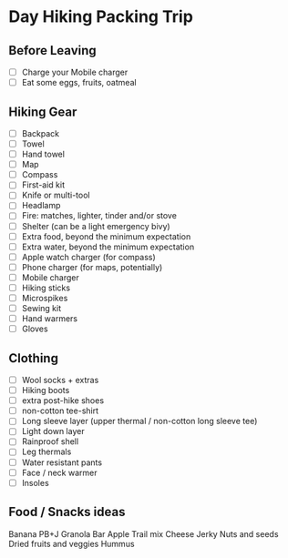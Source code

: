 # Day Hiking Packing Trip

## Before Leaving

- [ ] Charge your Mobile charger
- [ ] Eat some eggs, fruits, oatmeal

## Hiking Gear

- [ ] Backpack
- [ ] Towel
- [ ] Hand towel
- [ ] Map
- [ ] Compass
- [ ] First-aid kit
- [ ] Knife or multi-tool
- [ ] Headlamp
- [ ] Fire: matches, lighter, tinder and/or stove
- [ ] Shelter (can be a light emergency bivy)
- [ ] Extra food, beyond the minimum expectation
- [ ] Extra water, beyond the minimum expectation
- [ ] Apple watch charger (for compass)
- [ ] Phone charger (for maps, potentially)
- [ ] Mobile charger
- [ ] Hiking sticks
- [ ] Microspikes
- [ ] Sewing kit
- [ ] Hand warmers
- [ ] Gloves

## Clothing

- [ ] Wool socks + extras
- [ ] Hiking boots 
- [ ] extra post-hike shoes
- [ ] non-cotton tee-shirt
- [ ] Long sleeve layer (upper thermal / non-cotton long sleeve tee)
- [ ] Light down layer
- [ ] Rainproof shell
- [ ] Leg thermals
- [ ] Water resistant pants
- [ ] Face / neck warmer
- [ ] Insoles

## Food / Snacks ideas

Banana
PB+J
Granola Bar
Apple
Trail mix
Cheese
Jerky
Nuts and seeds
Dried fruits and veggies
Hummus
